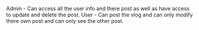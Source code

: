 Admin - Can access all the user info and there post as well as have access to update and delete the post.
User - Can post the vlog and can only modify there own post and can only see the other post.

